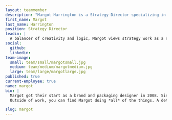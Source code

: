 ```yaml
---
layout: teammember
description: "Margot Harrington is a Strategy Director specializing in strategy and design at ThinkShout, a full service digital agency and B-Corp that specializes in nonprofit tech, digital strategy, website development, accessible design, and brand work."
first_name: Margot
last_name: Harrington
position: Strategy Director
leadin: |
  A balancer of creativity and logic, Margot views strategy work as a natural extension of their deep experience in design, tech, art, and activism.    
social:
  github:
  linkedin:
team-image:
  small: team/small/margotsmall.jpg
  medium: team/medium/margotmedium.jpg
  large: team/large/margotlarge.jpg
published: true
current-employee: true
name: margot
bio: |
  Margot got their start as a brand and packaging designer in 2008. Since then, their path has criss-crossed through a variety of spaces in and out of the tech world—content strategy, art direction, ecommerce design, retail merchandising, interior design, and art with non-profits, mission-based businesses, and creative organizations. Margot has even gained experience in higher ed as an Adjunct Professor in the web design department at DePaul University in Chicago.  
  Outside of work, you can find Margot doing *all* of the things. A detailed—but non-exhaustive list—includes: rollerskating, painting, printmaking, making awesome gluten-free food, mushroom hunting, dancing, traveling, hanging out with their friends and, equally important, hanging out with their friends’ pets.

slug: margot
---
```

